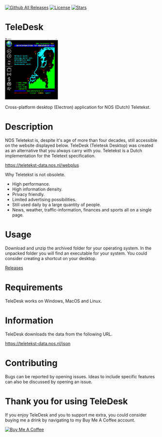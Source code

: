 [![Github All Releases](https://img.shields.io/github/downloads/jetspiking/TeleDesk/total.svg)]()
[![License](https://img.shields.io/github/license/jetspiking/TeleDesk.svg)]()
[![Stars](https://img.shields.io/github/stars/jetspiking/TeleDesk.svg)]()

# TeleDesk
<img src="https://github.com/jetspiking/TeleDesk/blob/main/Images/TeleDeskWeather.png" width="174">

Cross-platform desktop (Electron) application for NOS (Dutch) Teletekst.

# Description
NOS Teletekst is, despite it's age of more than four decades, still accessible on the website displayed below. TeleDesk (Teletesk Desktop) was created as an alternative that you always carry with you. Teletekst is a Dutch implementation for the Teletext specification.

https://teletekst-data.nos.nl/webplus

Why Teletekst is not obsolete.
- High performance.
- High information density.
- Privacy friendly.
- Limited advertising possibilities.
- Still used daily by a large quantity of people.
- News, weather, traffic-information, finances and sports all on a single page.

# Usage
Download and unzip the archived folder for your operating system. In the unpacked folder you will find an executable for your system. You could consider creating a shortcut on your desktop.

[Releases](https://github.com/jetspiking/TeleDesk/releases)

# Requirements
TeleDesk works on Windows, MacOS and Linux.

# Information
TeleDesk downloads the data from the following URL.

https://teletekst-data.nos.nl/json

# Contributing
Bugs can be reported by opening issues. Ideas to include specific features can also be discussed by opening an issue. 

# Thank you for using TeleDesk
If you enjoy TeleDesk and you to support me extra, you could consider buying me a drink by navigating to my Buy Me A Coffee account.

<a href="https://www.buymeacoffee.com/DustinHendriks" target="_blank"><img src="https://cdn.buymeacoffee.com/buttons/default-orange.png" alt="Buy Me A Coffee" height="41" width="174"></a>



